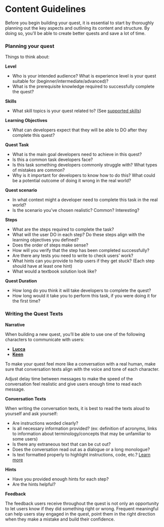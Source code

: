 # Content Guidelines

Before you begin building your quest, it is essential to start by thoroughly planning out the key aspects and outlining its content and structure. By doing so, you'll be able to create better quests and save a lot of time. 

### **Planning your quest**

Things to think about: 

**Level**

- Who is your intended audience? What is experience level is your quest suitable for (beginner/intermediate/advanced)?
- What is the prerequisite knowledge required to successfully complete the quest?

**Skills** 
- What skill topics is your quest related to? (See [supported skills](https://github.com/trywilco/wilcosdk/blob/main/Quests%20Creation/Quest%20Configuration%20Files/Supported%20Skills.md))

**Learning Objectives**
- What can developers expect that they will be able to DO after they complete this quest?

**Quest Task**

- What is the main goal developers need to achieve in this quest?
- Is this a common task developers face?
- Is this task something developers commonly struggle with? What types of mistakes are common?
- Why is it important for developers to know how to do this? What could be a potential outcome of doing it wrong in the real world?

**Quest scenario** 

- In what context might a developer need to complete this task in the real world?
- Is the scenario you’ve chosen realistic? Common? Interesting?

**Steps** 

- What are the steps required to complete the task?
- What will the user DO in each step? Do these steps align with the learning objectives you defined? 
- Does the order of steps make sense?
- How will you verify that the step has been completed successfully?
- Are there any tests you need to write to check users’ work?
- What hints can you provide to help users if they get stuck? (Each step should have at least one hint)
- What would a textbook solution look like?

**Quest Duration** 

- How long do you think it will take developers to complete the quest?
- How long would it take you to perform this task, if you were doing it for the first time?


### **Writing the Quest Texts**

**Narrative**

When building a new quest, you’ll be able to use one of the following characters to communicate with users: 

- **[Lucca](https://github.com/trywilco/wilcosdk/blob/Documentation_Quest_Guidelines/Quests%20Creation/Quest%20Development%20Guidelines/Lucca.md)**
- **[Keen](https://github.com/trywilco/wilcosdk/blob/Documentation_Quest_Guidelines/Quests%20Creation/Quest%20Development%20Guidelines/Keen.md)**

To make your quest feel more like a conversation with a real human, make sure that conversation texts align with the voice and tone of each character. 

Adjust delay time between messages to make the speed of the conversation feel realistic and give users enough time to read each message. 

**Conversation Texts**

When writing the conversation texts, it is best to read the texts aloud to yourself and ask yourself: 

- Are instructions worded clearly?
- Is all necessary information provided? (ex: definition of acronyms, links to information about terminology/concepts that may be unfamiliar to some users)
- Is there any extraneous text that can be cut out?
- Does the conversation read out as a dialogue or a long monologue?
- Is text formatted properly to highlight instructions, code, etc.? [Learn more](https://github.com/trywilco/wilcosdk/blob/main/Quests%20Creation/Actions%20%26%20Conditions%20APIs/Text%20Formatting.md)

**Hints**
- Have you provided enough hints for each step? 
- Are the hints helpful? 

**Feedback** 

The feedback users receive throughout the quest is not only an opportunity to let users know if they did something right or wrong. Frequent meaningful can help users stay engaged in the quest, point them in the right direction when they make a mistake and build their confidence.
